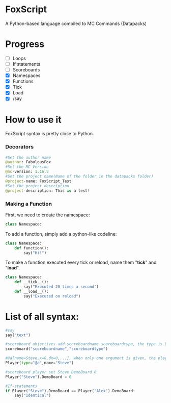 # FoxScript
A Python-based language compiled to MC Commands (Datapacks)

# Progress
- [ ] Loops
- [ ] If statements
- [ ] Scoreboards
- [X] Namespaces
- [X] Functions
- [X] Tick
- [X] Load
- [X] /say

# How to use it
FoxScript syntax is pretty close to Python.

### Decorators
```python
#Set the author name
@author: FabulousFox
#Set the MC Version
@mc-version: 1.16.5
#Set the project name(Name of the folder in the datapacks folder)
@project-name: FoxScript_Test
#Set the project description
@project-description: This is a test!
```

### Making a Function
First, we need to create the namespace:
```python
class Namespace:
```
To add a function, simply add a python-like codeline:
```python
class Namespace:
    def function():
        say("Hi!")
```
To make a function executed every tick or reload, name them "__tick__" and "__load__".
```python
class Namespace:
    def __tick__():
        say("Executed 20 times a second")
    def __load__():
        say("Executed on reload")
```

# List of all syntax:
```python
#say
say("text")

#scoreboard objectives add scoreboardname scoreboardtype, the type is by default dummy
scoreboard("scoreboardname","scoreboardtype")

#@a[name=Steve,x=0,dx=0,...], when only one argument is given, the player with that name will be targeted, the standard type is @a
Player(type="@a",name="Steve")

#scoreboard player set Steve DemoBoard 0
Player("Steve").DemoBoard = 0

#If-statements
if Player("Steve").DemoBoard == Player("Alex").DemoBoard:
    say("Identical")
```
